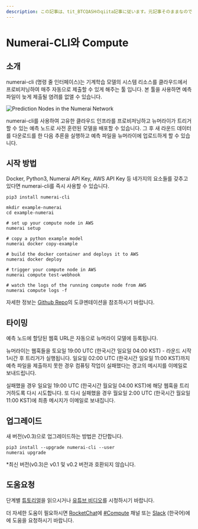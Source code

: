 ```yaml
---
description: この記事は、tit_BTCQASHのqiita記事に従います。元記事そのままなので、そっちを読んだ方が良いかもしれません。
---
```


# Numerai-CLI와 Compute

## 소개

numerai-cli (명령 줄 인터페이스)는 기계학습 모델의 시스템 리소스를 클라우드에서 프로비저닝하여 매주 자동으로 제출할 수 있게 해주는 툴 입니다. 본 툴을 사용하면 예측파일이 늦게 제출될 염려를 없앨 수 있습니다.

![Prediction Nodes in the Numerai Network](../.gitbook/assets/numerai\_compute.png)

numerai-cli를 사용하여 고유한 클라우드 인프라를 프로비저닝하고 뉴머라이가 트리거할 수 있는 예측 노드로 사전 훈련된 모델을 배포할 수 있습니다. 그 후 새 라운드 데이터를 다운로드를 한 다음 추론을 실행하고 예측 파일을 뉴머라이에 업로드하게 할 수 있습니다.

## 시작 방법

Docker, Python3, Numerai API Key, AWS API Key 등 네가지의 요소들를 갖추고 있다면 numerai-cli를 즉시 사용할 수 있습니다.

```
pip3 install numerai-cli

mkdir example-numerai
cd example-numerai

# set up your compute node in AWS
numerai setup

# copy a python example model
numerai docker copy-example

# build the docker container and deploys it to AWS
numerai docker deploy

# trigger your compute node in AWS
numerai compute test-webhook

# watch the logs of the running compute node from AWS
numerai compute logs -f
```

자세한 정보는 [Github Repo](https://github.com/numerai/numerai-cli)의 도큐멘테이션을 참조하시기 바랍니다.

## 타이밍

예측 노드에 할당된 웹훅 URL은 자동으로 뉴머라이 모델에 등록됩니다.

뉴머라이는 웹훅들을 토요일 19:00 UTC (한국시간 일요일 04:00 KST) - 라운드 시작 1시간 후 트리거가 실행됩니다. 일요일 02:00 UTC (한국시간 일요일 11:00 KST)까지 예측 파일을 제출하지 못한 경우 컴퓨팅 작업이 실패했다는 경고의 메시지를 이메일로 보내드립니다.

실패했을 경우 일요일 19:00 UTC (한국시간 월요일 04:00 KST)에 해당 웹훅을 트리거하도록 다시 시도합니다. 또 다시 실패했을 경우 월요일 2:00 UTC (한국시간 월요일 11:00 KST)에 최종 메시지가 이메일로 보내집니다.

## 업그레이드

새 버전(v0.3)으로 업그레이드하는 방법은 간단합니다.

```
pip3 install --upgrade numerai-cli --user
numerai upgrade
```

\*최신 버전(v0.3)은 v0.1 및 v0.2 버전과 호환되지 않습니다.

## **도움요청**

단계별 [튜토리얼](https://docs.numer.ai/help/compute-tutorial)을 읽으시거나 [유튜브 비디오](https://youtu.be/-3y0N7fqfOI)를 시청하시기 바랍니다.

더 자세한 도움이 필요하시면 [RocketChat](https://community.numer.ai)에 [#Compute](https://community.numer.ai/channel/compute) 채널 또는 [Slack](https://join.slack.com/t/numerai-kr/shared\_invite/zt-1009d7ws3-hWRKdy8EkbSzwwzxaURlQw) (한국어)에 에 도움을 요청하시기 바랍니다.
